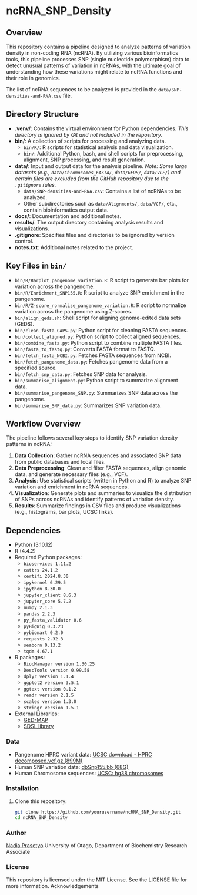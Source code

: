 # ncRNA_SNP_Density

## Overview
This repository contains a pipeline designed to analyze patterns of variation density in non-coding RNA (ncRNA). By utilizing various bioinformatics tools, this pipeline processes SNP (single nucleotide polymorphism) data to detect unusual patterns of variation in ncRNAs, with the ultimate goal of understanding how these variations might relate to ncRNA functions and their role in genomics.

The list of ncRNA sequences to be analyzed is provided in the `data/SNP-densities-and-RNA.csv` file.

## Directory Structure

- **.venv/**: Contains the virtual environment for Python dependencies. *This directory is ignored by Git and not included in the repository.*
- **bin/**: A collection of scripts for processing and analyzing data.
  - `bin/R/`: R scripts for statistical analysis and data visualization.
  - `bin/`: Additional Python, bash, and shell scripts for preprocessing, alignment, SNP processing, and result generation.
- **data/**: Input and output data for the analysis pipeline. *Note: Some large datasets (e.g., `data/Chromosomes_FASTA/`, `data/GEDS/`, `data/VCF/`) and certain files are excluded from the GitHub repository due to the `.gitignore` rules.*
  - `data/SNP-densities-and-RNA.csv`: Contains a list of ncRNAs to be analyzed.
  - Other subdirectories such as `data/Alignments/`, `data/VCF/`, etc., contain bioinformatics output data.
- **docs/**: Documentation and additional notes.
- **results/**: The output directory containing analysis results and visualizations.
- **.gitignore**: Specifies files and directories to be ignored by version control.
- **notes.txt**: Additional notes related to the project.

## Key Files in `bin/`
- `bin/R/Barplot_pangenome_variation.R`: R script to generate bar plots for variation across the pangenome.
- `bin/R/Enrichment_SNP155.R`: R script to analyze SNP enrichment in the pangenome.
- `bin/R/Z-score_normalise_pangenome_variation.R`: R script to normalize variation across the pangenome using Z-scores.
- `bin/align_geds.sh`: Shell script for aligning genome-edited data sets (GEDS).
- `bin/clean_fasta_CAPS.py`: Python script for cleaning FASTA sequences.
- `bin/collect_aligned.py`: Python script to collect aligned sequences.
- `bin/combine_fasta.py`: Python script to combine multiple FASTA files.
- `bin/fasta_to_fastq.py`: Converts FASTA format to FASTQ.
- `bin/fetch_fasta_NCBI.py`: Fetches FASTA sequences from NCBI.
- `bin/fetch_pangenome_data.py`: Fetches pangenome data from a specified source.
- `bin/fetch_snp_data.py`: Fetches SNP data for analysis.
- `bin/summarise_alignment.py`: Python script to summarize alignment data.
- `bin/summarise_pangenome_SNP.py`: Summarizes SNP data across the pangenome.
- `bin/summarise_SNP_data.py`: Summarizes SNP variation data.

## Workflow Overview
The pipeline follows several key steps to identify SNP variation density patterns in ncRNA:
1. **Data Collection**: Gather ncRNA sequences and associated SNP data from public databases and local files.
2. **Data Preprocessing**: Clean and filter FASTA sequences, align genomic data, and generate necessary files (e.g., VCF).
3. **Analysis**: Use statistical scripts (written in Python and R) to analyze SNP variation and enrichment in ncRNA sequences.
4. **Visualization**: Generate plots and summaries to visualize the distribution of SNPs across ncRNAs and identify patterns of variation density.
5. **Results**: Summarize findings in CSV files and produce visualizations (e.g., histograms, bar plots, UCSC links).

## Dependencies
- Python (3.10.12)
- R (4.4.2)
- Required Python packages:
  - `bioservices 1.11.2`
  - `cattrs 24.1.2`
  - `certifi 2024.8.30`
  - `ipykernel 6.29.5`
  - `ipython 8.30.0`
  - `jupyter_client 8.6.3`
  - `jupyter_core 5.7.2`
  - `numpy 2.1.3`
  - `pandas 2.2.3`
  - `py_fasta_validator 0.6`
  - `pyBigWig 0.3.23`
  - `pybiomart 0.2.0`
  - `requests 2.32.3`
  - `seaborn 0.13.2`
  - `tqdm 4.67.1`
- R packages:
  - `BiocManager version 1.30.25`
  - `DescTools version 0.99.58`
  - `dplyr version 1.1.4`
  - `ggplot2 version 3.5.1`
  - `ggtext version 0.1.2`
  - `readr version 2.1.5`
  - `scales version 1.3.0`
  - `stringr version 1.5.1`
- External Libraries:
  - [GED-MAP](https://github.com/thomas-buechler-ulm/gedmap)
  - [SDSL library](https://github.com/simongog/sdsl-lite)


### Data
- Pangenome HPRC variant data: [UCSC download - HPRC decomposed.vcf.gz (899M)](https://hgdownload.soe.ucsc.edu/gbdb/hg38/hprc/)
- Human SNP variation data: [dbSnp155.bb (68G)](http://hgdownload.soe.ucsc.edu/gbdb/hg38/snp/)
- Human Chromosome sequences: [UCSC: hg38 chromosomes ](https://hgdownload.soe.ucsc.edu/goldenpath/hg38/chromosomes/)

### Installation
1. Clone this repository:
   ```bash
   git clone https://github.com/yourusername/ncRNA_SNP_Density.git
   cd ncRNA_SNP_Density
   ```

### Author
[Nadia Prasetyo](https://github.com/NadiaPrasetyo)
University of Otago, Department of Biochemistry
Research Associate

### License

This repository is licensed under the MIT License. See the LICENSE file for more information.
Acknowledgements

